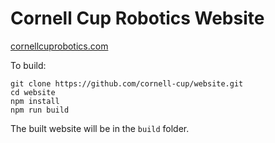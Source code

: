 # Cornell Cup Robotics Website
[cornellcuprobotics.com](cornellcuprobotics.com)

To build:
```
git clone https://github.com/cornell-cup/website.git
cd website
npm install
npm run build
```
The built website will be in the `build` folder.
